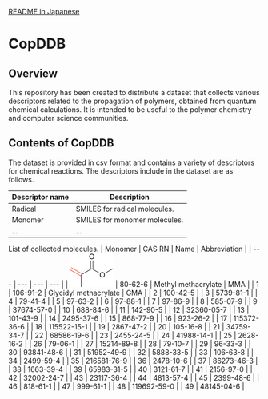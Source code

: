 [README in Japanese](./README_jp.md)

# CopDDB

## Overview
This repository has been created to distribute a dataset that collects various descriptors related to the propagation of polymers, obtained from quantum chemical calculations. It is intended to be useful to the polymer chemistry and computer science communities.

## Contents of CopDDB
The dataset is provided in [csv](./RadicalPolymerDS/datasets/data/PropagationQuantumChem_2023-12-13.csv) format and contains a variety of descriptors for chemical reactions. The descriptors include in the dataset are as follows.

|Descriptor name|Description|
| --- | --- |
| Radical | SMILES for radical molecules. |
| Monomer | SMILES for monomer molecules. |
| ... | ... |

List of collected molecules.
| Monomer | CAS RN | Name | Abbreviation |
| --- | --- | --- | --- |
| ![MMA](./RadicalPolymerDS/images/monomer_0.svg) | 80-62-6 | Methyl methacrylate | MMA |
| 1 | 106-91-2 | Glycidyl methacrylate | GMA |
| 2 | 100-42-5 |
| 3 | 5739-81-1 |
| 4 | 79-41-4 |
| 5 | 97-63-2 |
| 6 | 97-88-1 |
| 7 | 97-86-9 |
| 8 | 585-07-9 |
| 9 | 37674-57-0 |
| 10 | 688-84-6 |
| 11 | 142-90-5 |
| 12 | 32360-05-7 |
| 13 | 101-43-9 |
| 14 | 2495-37-6 |
| 15 | 868-77-9 |
| 16 | 923-26-2 |
| 17 | 115372-36-6 |
| 18 | 115522-15-1 |
| 19 | 2867-47-2 |
| 20 | 105-16-8 |
| 21 | 34759-34-7 |
| 22 | 68586-19-6 |
| 23 | 2455-24-5 |
| 24 | 41988-14-1 |
| 25 | 2628-16-2 |
| 26 | 79-06-1 |
| 27 | 15214-89-8 |
| 28 | 79-10-7 |
| 29 | 96-33-3 |
| 30 | 93841-48-6 |
| 31 | 51952-49-9 |
| 32 | 5888-33-5 |
| 33 | 106-63-8 |
| 34 | 2499-59-4 |
| 35 | 216581-76-9 |
| 36 | 2478-10-6 |
| 37 | 86273-46-3 |
| 38 | 1663-39-4 |
| 39 | 65983-31-5 |
| 40 | 3121-61-7 |
| 41 | 2156-97-0 |
| 42 | 32002-24-7 |
| 43 | 23117-36-4 |
| 44 | 4813-57-4 |
| 45 | 2399-48-6 |
| 46 | 818-61-1 |
| 47 | 999-61-1 |
| 48 | 119692-59-0 |
| 49 | 48145-04-6 |